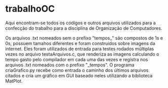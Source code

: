 # trabalhoOC
Aqui encontram-se todos os códigos e outros arquivos utilizados para a confecção do trabalho para a disciplina de Organização de Computadores.

Os arquivos .txt nomeados sem o prefixo "tempos_" são compostos de 1s e 0s, possuem tamahos diferentes e foram construídos sobre imagens da internet. Eles foram utilizados de entrada para testes rodados múltiplas vezes no arquivo testaArquivos.c, que renderiza as imagens calculando o tempo gasto pelo compilador em cada uma das vezes e registra nos arquivos .txt nomeados com o prefixo "_tempos". O programa criaGrafico.py recebe como entrada o caminho dos últimos arquivos citados e cria um gráfico em GUI baseado neles utilizando a biblioteca MatPlot.
